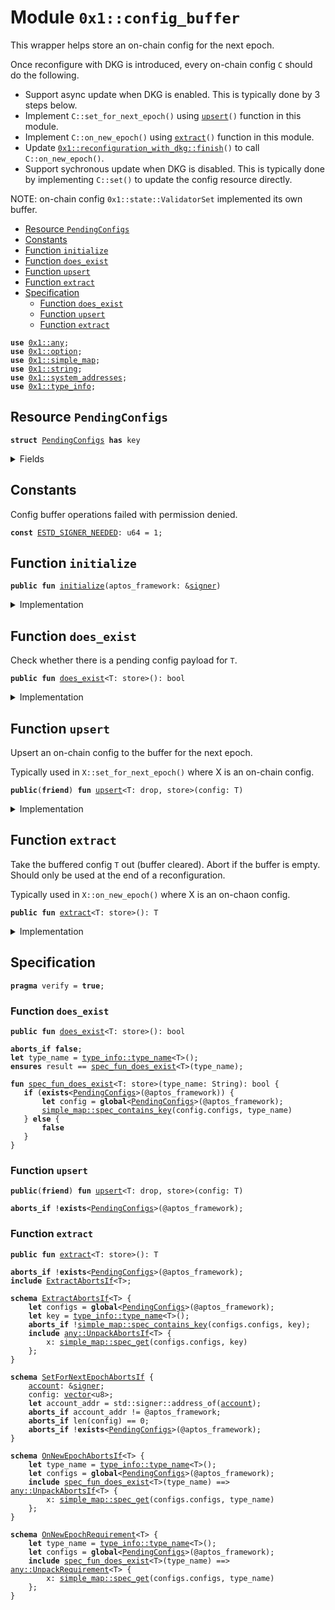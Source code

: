 
<a id="0x1_config_buffer"></a>

# Module `0x1::config_buffer`

This wrapper helps store an on-chain config for the next epoch.

Once reconfigure with DKG is introduced, every on-chain config <code>C</code> should do the following.
- Support async update when DKG is enabled. This is typically done by 3 steps below.
- Implement <code>C::set_for_next_epoch()</code> using <code><a href="config_buffer.md#0x1_config_buffer_upsert">upsert</a>()</code> function in this module.
- Implement <code>C::on_new_epoch()</code> using <code><a href="config_buffer.md#0x1_config_buffer_extract">extract</a>()</code> function in this module.
- Update <code><a href="reconfiguration_with_dkg.md#0x1_reconfiguration_with_dkg_finish">0x1::reconfiguration_with_dkg::finish</a>()</code> to call <code>C::on_new_epoch()</code>.
- Support sychronous update when DKG is disabled.
This is typically done by implementing <code>C::set()</code> to update the config resource directly.

NOTE: on-chain config <code>0x1::state::ValidatorSet</code> implemented its own buffer.


-  [Resource `PendingConfigs`](#0x1_config_buffer_PendingConfigs)
-  [Constants](#@Constants_0)
-  [Function `initialize`](#0x1_config_buffer_initialize)
-  [Function `does_exist`](#0x1_config_buffer_does_exist)
-  [Function `upsert`](#0x1_config_buffer_upsert)
-  [Function `extract`](#0x1_config_buffer_extract)
-  [Specification](#@Specification_1)
    -  [Function `does_exist`](#@Specification_1_does_exist)
    -  [Function `upsert`](#@Specification_1_upsert)
    -  [Function `extract`](#@Specification_1_extract)


<pre><code><b>use</b> <a href="../../aptos-stdlib/doc/any.md#0x1_any">0x1::any</a>;
<b>use</b> <a href="../../aptos-stdlib/../move-stdlib/doc/option.md#0x1_option">0x1::option</a>;
<b>use</b> <a href="../../aptos-stdlib/doc/simple_map.md#0x1_simple_map">0x1::simple_map</a>;
<b>use</b> <a href="../../aptos-stdlib/../move-stdlib/doc/string.md#0x1_string">0x1::string</a>;
<b>use</b> <a href="system_addresses.md#0x1_system_addresses">0x1::system_addresses</a>;
<b>use</b> <a href="../../aptos-stdlib/doc/type_info.md#0x1_type_info">0x1::type_info</a>;
</code></pre>



<a id="0x1_config_buffer_PendingConfigs"></a>

## Resource `PendingConfigs`



<pre><code><b>struct</b> <a href="config_buffer.md#0x1_config_buffer_PendingConfigs">PendingConfigs</a> <b>has</b> key
</code></pre>



<details>
<summary>Fields</summary>


<dl>
<dt>
<code>configs: <a href="../../aptos-stdlib/doc/simple_map.md#0x1_simple_map_SimpleMap">simple_map::SimpleMap</a>&lt;<a href="../../aptos-stdlib/../move-stdlib/doc/string.md#0x1_string_String">string::String</a>, <a href="../../aptos-stdlib/doc/any.md#0x1_any_Any">any::Any</a>&gt;</code>
</dt>
<dd>

</dd>
</dl>


</details>

<a id="@Constants_0"></a>

## Constants


<a id="0x1_config_buffer_ESTD_SIGNER_NEEDED"></a>

Config buffer operations failed with permission denied.


<pre><code><b>const</b> <a href="config_buffer.md#0x1_config_buffer_ESTD_SIGNER_NEEDED">ESTD_SIGNER_NEEDED</a>: u64 = 1;
</code></pre>



<a id="0x1_config_buffer_initialize"></a>

## Function `initialize`



<pre><code><b>public</b> <b>fun</b> <a href="config_buffer.md#0x1_config_buffer_initialize">initialize</a>(aptos_framework: &<a href="../../aptos-stdlib/../move-stdlib/doc/signer.md#0x1_signer">signer</a>)
</code></pre>



<details>
<summary>Implementation</summary>


<pre><code><b>public</b> <b>fun</b> <a href="config_buffer.md#0x1_config_buffer_initialize">initialize</a>(aptos_framework: &<a href="../../aptos-stdlib/../move-stdlib/doc/signer.md#0x1_signer">signer</a>) {
    <a href="system_addresses.md#0x1_system_addresses_assert_aptos_framework">system_addresses::assert_aptos_framework</a>(aptos_framework);
    <b>if</b> (!<b>exists</b>&lt;<a href="config_buffer.md#0x1_config_buffer_PendingConfigs">PendingConfigs</a>&gt;(@aptos_framework)) {
        <b>move_to</b>(aptos_framework, <a href="config_buffer.md#0x1_config_buffer_PendingConfigs">PendingConfigs</a> {
            configs: <a href="../../aptos-stdlib/doc/simple_map.md#0x1_simple_map_new">simple_map::new</a>(),
        })
    }
}
</code></pre>



</details>

<a id="0x1_config_buffer_does_exist"></a>

## Function `does_exist`

Check whether there is a pending config payload for <code>T</code>.


<pre><code><b>public</b> <b>fun</b> <a href="config_buffer.md#0x1_config_buffer_does_exist">does_exist</a>&lt;T: store&gt;(): bool
</code></pre>



<details>
<summary>Implementation</summary>


<pre><code><b>public</b> <b>fun</b> <a href="config_buffer.md#0x1_config_buffer_does_exist">does_exist</a>&lt;T: store&gt;(): bool <b>acquires</b> <a href="config_buffer.md#0x1_config_buffer_PendingConfigs">PendingConfigs</a> {
    <b>if</b> (<b>exists</b>&lt;<a href="config_buffer.md#0x1_config_buffer_PendingConfigs">PendingConfigs</a>&gt;(@aptos_framework)) {
        <b>let</b> config = <b>borrow_global</b>&lt;<a href="config_buffer.md#0x1_config_buffer_PendingConfigs">PendingConfigs</a>&gt;(@aptos_framework);
        <a href="../../aptos-stdlib/doc/simple_map.md#0x1_simple_map_contains_key">simple_map::contains_key</a>(&config.configs, &<a href="../../aptos-stdlib/doc/type_info.md#0x1_type_info_type_name">type_info::type_name</a>&lt;T&gt;())
    } <b>else</b> {
        <b>false</b>
    }
}
</code></pre>



</details>

<a id="0x1_config_buffer_upsert"></a>

## Function `upsert`

Upsert an on-chain config to the buffer for the next epoch.

Typically used in <code>X::set_for_next_epoch()</code> where X is an on-chain config.


<pre><code><b>public</b>(<b>friend</b>) <b>fun</b> <a href="config_buffer.md#0x1_config_buffer_upsert">upsert</a>&lt;T: drop, store&gt;(config: T)
</code></pre>



<details>
<summary>Implementation</summary>


<pre><code><b>public</b>(<b>friend</b>) <b>fun</b> <a href="config_buffer.md#0x1_config_buffer_upsert">upsert</a>&lt;T: drop + store&gt;(config: T) <b>acquires</b> <a href="config_buffer.md#0x1_config_buffer_PendingConfigs">PendingConfigs</a> {
    <b>let</b> configs = <b>borrow_global_mut</b>&lt;<a href="config_buffer.md#0x1_config_buffer_PendingConfigs">PendingConfigs</a>&gt;(@aptos_framework);
    <b>let</b> key = <a href="../../aptos-stdlib/doc/type_info.md#0x1_type_info_type_name">type_info::type_name</a>&lt;T&gt;();
    <b>let</b> value = <a href="../../aptos-stdlib/doc/any.md#0x1_any_pack">any::pack</a>(config);
    <a href="../../aptos-stdlib/doc/simple_map.md#0x1_simple_map_upsert">simple_map::upsert</a>(&<b>mut</b> configs.configs, key, value);
}
</code></pre>



</details>

<a id="0x1_config_buffer_extract"></a>

## Function `extract`

Take the buffered config <code>T</code> out (buffer cleared). Abort if the buffer is empty.
Should only be used at the end of a reconfiguration.

Typically used in <code>X::on_new_epoch()</code> where X is an on-chaon config.


<pre><code><b>public</b> <b>fun</b> <a href="config_buffer.md#0x1_config_buffer_extract">extract</a>&lt;T: store&gt;(): T
</code></pre>



<details>
<summary>Implementation</summary>


<pre><code><b>public</b> <b>fun</b> <a href="config_buffer.md#0x1_config_buffer_extract">extract</a>&lt;T: store&gt;(): T <b>acquires</b> <a href="config_buffer.md#0x1_config_buffer_PendingConfigs">PendingConfigs</a> {
    <b>let</b> configs = <b>borrow_global_mut</b>&lt;<a href="config_buffer.md#0x1_config_buffer_PendingConfigs">PendingConfigs</a>&gt;(@aptos_framework);
    <b>let</b> key = <a href="../../aptos-stdlib/doc/type_info.md#0x1_type_info_type_name">type_info::type_name</a>&lt;T&gt;();
    <b>let</b> (_, value_packed) = <a href="../../aptos-stdlib/doc/simple_map.md#0x1_simple_map_remove">simple_map::remove</a>(&<b>mut</b> configs.configs, &key);
    <a href="../../aptos-stdlib/doc/any.md#0x1_any_unpack">any::unpack</a>(value_packed)
}
</code></pre>



</details>

<a id="@Specification_1"></a>

## Specification



<pre><code><b>pragma</b> verify = <b>true</b>;
</code></pre>



<a id="@Specification_1_does_exist"></a>

### Function `does_exist`


<pre><code><b>public</b> <b>fun</b> <a href="config_buffer.md#0x1_config_buffer_does_exist">does_exist</a>&lt;T: store&gt;(): bool
</code></pre>




<pre><code><b>aborts_if</b> <b>false</b>;
<b>let</b> type_name = <a href="../../aptos-stdlib/doc/type_info.md#0x1_type_info_type_name">type_info::type_name</a>&lt;T&gt;();
<b>ensures</b> result == <a href="config_buffer.md#0x1_config_buffer_spec_fun_does_exist">spec_fun_does_exist</a>&lt;T&gt;(type_name);
</code></pre>




<a id="0x1_config_buffer_spec_fun_does_exist"></a>


<pre><code><b>fun</b> <a href="config_buffer.md#0x1_config_buffer_spec_fun_does_exist">spec_fun_does_exist</a>&lt;T: store&gt;(type_name: String): bool {
   <b>if</b> (<b>exists</b>&lt;<a href="config_buffer.md#0x1_config_buffer_PendingConfigs">PendingConfigs</a>&gt;(@aptos_framework)) {
       <b>let</b> config = <b>global</b>&lt;<a href="config_buffer.md#0x1_config_buffer_PendingConfigs">PendingConfigs</a>&gt;(@aptos_framework);
       <a href="../../aptos-stdlib/doc/simple_map.md#0x1_simple_map_spec_contains_key">simple_map::spec_contains_key</a>(config.configs, type_name)
   } <b>else</b> {
       <b>false</b>
   }
}
</code></pre>



<a id="@Specification_1_upsert"></a>

### Function `upsert`


<pre><code><b>public</b>(<b>friend</b>) <b>fun</b> <a href="config_buffer.md#0x1_config_buffer_upsert">upsert</a>&lt;T: drop, store&gt;(config: T)
</code></pre>




<pre><code><b>aborts_if</b> !<b>exists</b>&lt;<a href="config_buffer.md#0x1_config_buffer_PendingConfigs">PendingConfigs</a>&gt;(@aptos_framework);
</code></pre>



<a id="@Specification_1_extract"></a>

### Function `extract`


<pre><code><b>public</b> <b>fun</b> <a href="config_buffer.md#0x1_config_buffer_extract">extract</a>&lt;T: store&gt;(): T
</code></pre>




<pre><code><b>aborts_if</b> !<b>exists</b>&lt;<a href="config_buffer.md#0x1_config_buffer_PendingConfigs">PendingConfigs</a>&gt;(@aptos_framework);
<b>include</b> <a href="config_buffer.md#0x1_config_buffer_ExtractAbortsIf">ExtractAbortsIf</a>&lt;T&gt;;
</code></pre>




<a id="0x1_config_buffer_ExtractAbortsIf"></a>


<pre><code><b>schema</b> <a href="config_buffer.md#0x1_config_buffer_ExtractAbortsIf">ExtractAbortsIf</a>&lt;T&gt; {
    <b>let</b> configs = <b>global</b>&lt;<a href="config_buffer.md#0x1_config_buffer_PendingConfigs">PendingConfigs</a>&gt;(@aptos_framework);
    <b>let</b> key = <a href="../../aptos-stdlib/doc/type_info.md#0x1_type_info_type_name">type_info::type_name</a>&lt;T&gt;();
    <b>aborts_if</b> !<a href="../../aptos-stdlib/doc/simple_map.md#0x1_simple_map_spec_contains_key">simple_map::spec_contains_key</a>(configs.configs, key);
    <b>include</b> <a href="../../aptos-stdlib/doc/any.md#0x1_any_UnpackAbortsIf">any::UnpackAbortsIf</a>&lt;T&gt; {
        x: <a href="../../aptos-stdlib/doc/simple_map.md#0x1_simple_map_spec_get">simple_map::spec_get</a>(configs.configs, key)
    };
}
</code></pre>




<a id="0x1_config_buffer_SetForNextEpochAbortsIf"></a>


<pre><code><b>schema</b> <a href="config_buffer.md#0x1_config_buffer_SetForNextEpochAbortsIf">SetForNextEpochAbortsIf</a> {
    <a href="account.md#0x1_account">account</a>: &<a href="../../aptos-stdlib/../move-stdlib/doc/signer.md#0x1_signer">signer</a>;
    config: <a href="../../aptos-stdlib/../move-stdlib/doc/vector.md#0x1_vector">vector</a>&lt;u8&gt;;
    <b>let</b> account_addr = std::signer::address_of(<a href="account.md#0x1_account">account</a>);
    <b>aborts_if</b> account_addr != @aptos_framework;
    <b>aborts_if</b> len(config) == 0;
    <b>aborts_if</b> !<b>exists</b>&lt;<a href="config_buffer.md#0x1_config_buffer_PendingConfigs">PendingConfigs</a>&gt;(@aptos_framework);
}
</code></pre>




<a id="0x1_config_buffer_OnNewEpochAbortsIf"></a>


<pre><code><b>schema</b> <a href="config_buffer.md#0x1_config_buffer_OnNewEpochAbortsIf">OnNewEpochAbortsIf</a>&lt;T&gt; {
    <b>let</b> type_name = <a href="../../aptos-stdlib/doc/type_info.md#0x1_type_info_type_name">type_info::type_name</a>&lt;T&gt;();
    <b>let</b> configs = <b>global</b>&lt;<a href="config_buffer.md#0x1_config_buffer_PendingConfigs">PendingConfigs</a>&gt;(@aptos_framework);
    <b>include</b> <a href="config_buffer.md#0x1_config_buffer_spec_fun_does_exist">spec_fun_does_exist</a>&lt;T&gt;(type_name) ==&gt; <a href="../../aptos-stdlib/doc/any.md#0x1_any_UnpackAbortsIf">any::UnpackAbortsIf</a>&lt;T&gt; {
        x: <a href="../../aptos-stdlib/doc/simple_map.md#0x1_simple_map_spec_get">simple_map::spec_get</a>(configs.configs, type_name)
    };
}
</code></pre>




<a id="0x1_config_buffer_OnNewEpochRequirement"></a>


<pre><code><b>schema</b> <a href="config_buffer.md#0x1_config_buffer_OnNewEpochRequirement">OnNewEpochRequirement</a>&lt;T&gt; {
    <b>let</b> type_name = <a href="../../aptos-stdlib/doc/type_info.md#0x1_type_info_type_name">type_info::type_name</a>&lt;T&gt;();
    <b>let</b> configs = <b>global</b>&lt;<a href="config_buffer.md#0x1_config_buffer_PendingConfigs">PendingConfigs</a>&gt;(@aptos_framework);
    <b>include</b> <a href="config_buffer.md#0x1_config_buffer_spec_fun_does_exist">spec_fun_does_exist</a>&lt;T&gt;(type_name) ==&gt; <a href="../../aptos-stdlib/doc/any.md#0x1_any_UnpackRequirement">any::UnpackRequirement</a>&lt;T&gt; {
        x: <a href="../../aptos-stdlib/doc/simple_map.md#0x1_simple_map_spec_get">simple_map::spec_get</a>(configs.configs, type_name)
    };
}
</code></pre>


[move-book]: https://aptos.dev/move/book/SUMMARY
